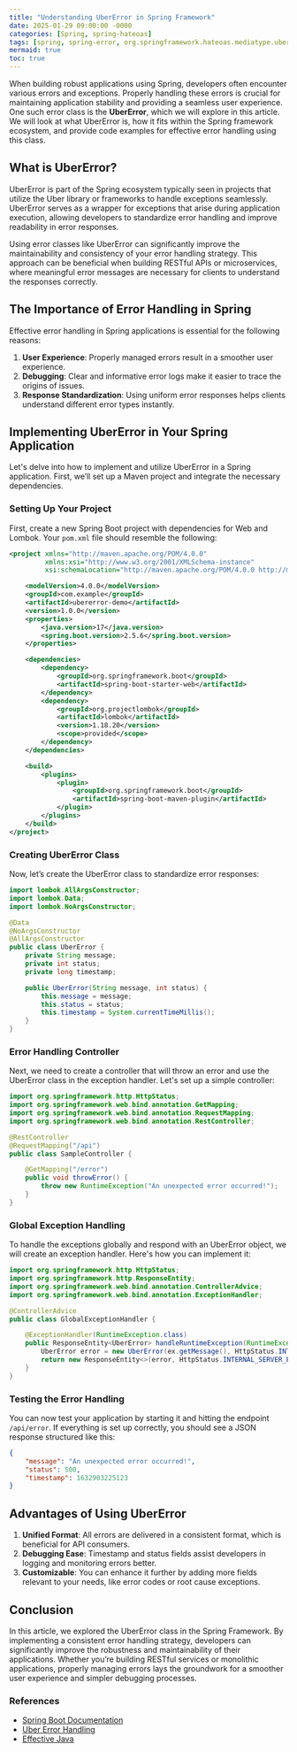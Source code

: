 ```yaml
---
title: "Understanding UberError in Spring Framework"
date: 2025-01-29 09:00:00 -0000
categories: [Spring, spring-hateoas]
tags: [spring, spring-error, org.springframework.hateoas.mediatype.uber]
mermaid: true
toc: true
---
```



When building robust applications using Spring, developers often encounter various errors and exceptions. Properly handling these errors is crucial for maintaining application stability and providing a seamless user experience. One such error class is the **UberError**, which we will explore in this article. We will look at what UberError is, how it fits within the Spring framework ecosystem, and provide code examples for effective error handling using this class.

## What is UberError?

UberError is part of the Spring ecosystem typically seen in projects that utilize the Uber library or frameworks to handle exceptions seamlessly. UberError serves as a wrapper for exceptions that arise during application execution, allowing developers to standardize error handling and improve readability in error responses.

Using error classes like UberError can significantly improve the maintainability and consistency of your error handling strategy. This approach can be beneficial when building RESTful APIs or microservices, where meaningful error messages are necessary for clients to understand the responses correctly.

## The Importance of Error Handling in Spring

Effective error handling in Spring applications is essential for the following reasons:

1. **User Experience**: Properly managed errors result in a smoother user experience.
2. **Debugging**: Clear and informative error logs make it easier to trace the origins of issues.
3. **Response Standardization**: Using uniform error responses helps clients understand different error types instantly.

## Implementing UberError in Your Spring Application

Let's delve into how to implement and utilize UberError in a Spring application. First, we’ll set up a Maven project and integrate the necessary dependencies.

### Setting Up Your Project

First, create a new Spring Boot project with dependencies for Web and Lombok. Your `pom.xml` file should resemble the following:

```xml
<project xmlns="http://maven.apache.org/POM/4.0.0"
         xmlns:xsi="http://www.w3.org/2001/XMLSchema-instance"
         xsi:schemaLocation="http://maven.apache.org/POM/4.0.0 http://maven.apache.org/xsd/maven-4.0.0.xsd">

    <modelVersion>4.0.0</modelVersion>
    <groupId>com.example</groupId>
    <artifactId>ubererror-demo</artifactId>
    <version>1.0.0</version>
    <properties>
        <java.version>17</java.version>
        <spring.boot.version>2.5.6</spring.boot.version>
    </properties>

    <dependencies>
        <dependency>
            <groupId>org.springframework.boot</groupId>
            <artifactId>spring-boot-starter-web</artifactId>
        </dependency>
        <dependency>
            <groupId>org.projectlombok</groupId>
            <artifactId>lombok</artifactId>
            <version>1.18.20</version>
            <scope>provided</scope>
        </dependency>
    </dependencies>

    <build>
        <plugins>
            <plugin>
                <groupId>org.springframework.boot</groupId>
                <artifactId>spring-boot-maven-plugin</artifactId>
            </plugin>
        </plugins>
    </build>
</project>
```

### Creating UberError Class

Now, let’s create the UberError class to standardize error responses:

```java
import lombok.AllArgsConstructor;
import lombok.Data;
import lombok.NoArgsConstructor;

@Data
@NoArgsConstructor
@AllArgsConstructor
public class UberError {
    private String message;
    private int status;
    private long timestamp;

    public UberError(String message, int status) {
        this.message = message;
        this.status = status;
        this.timestamp = System.currentTimeMillis();
    }
}
```

### Error Handling Controller

Next, we need to create a controller that will throw an error and use the UberError class in the exception handler. Let's set up a simple controller:

```java
import org.springframework.http.HttpStatus;
import org.springframework.web.bind.annotation.GetMapping;
import org.springframework.web.bind.annotation.RequestMapping;
import org.springframework.web.bind.annotation.RestController;

@RestController
@RequestMapping("/api")
public class SampleController {

    @GetMapping("/error")
    public void throwError() {
        throw new RuntimeException("An unexpected error occurred!");
    }
}
```

### Global Exception Handling

To handle the exceptions globally and respond with an UberError object, we will create an exception handler. Here's how you can implement it:

```java
import org.springframework.http.HttpStatus;
import org.springframework.http.ResponseEntity;
import org.springframework.web.bind.annotation.ControllerAdvice;
import org.springframework.web.bind.annotation.ExceptionHandler;

@ControllerAdvice
public class GlobalExceptionHandler {

    @ExceptionHandler(RuntimeException.class)
    public ResponseEntity<UberError> handleRuntimeException(RuntimeException ex) {
        UberError error = new UberError(ex.getMessage(), HttpStatus.INTERNAL_SERVER_ERROR.value());
        return new ResponseEntity<>(error, HttpStatus.INTERNAL_SERVER_ERROR);
    }
}
```

### Testing the Error Handling

You can now test your application by starting it and hitting the endpoint `/api/error`. If everything is set up correctly, you should see a JSON response structured like this:

```json
{
    "message": "An unexpected error occurred!",
    "status": 500,
    "timestamp": 1632903225123
}
```

## Advantages of Using UberError

1. **Unified Format**: All errors are delivered in a consistent format, which is beneficial for API consumers.
2. **Debugging Ease**: Timestamp and status fields assist developers in logging and monitoring errors better.
3. **Customizable**: You can enhance it further by adding more fields relevant to your needs, like error codes or root cause exceptions.

## Conclusion

In this article, we explored the UberError class in the Spring Framework. By implementing a consistent error handling strategy, developers can significantly improve the robustness and maintainability of their applications. Whether you’re building RESTful services or monolithic applications, properly managing errors lays the groundwork for a smoother user experience and simpler debugging processes.

### References

- [Spring Boot Documentation](https://docs.spring.io/spring-boot/docs/current/reference/htmlsingle/)
- [Uber Error Handling](https://github.com/uber-go/zap) 
- [Effective Java](https://www.oreilly.com/library/view/effective-java-3rd/9780134686097/)